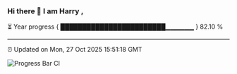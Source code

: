 ### Hi there 👋 I am Harry , 

⏳ Year progress { ████████████████████████▁▁▁▁▁▁ } 82.10 %

---

⏰ Updated on Mon, 27 Oct 2025 15:51:18 GMT

![Progress Bar CI](https://github.com/duykhang68/duykhang68/workflows/Progress%20Bar%20CI/badge.svg)
